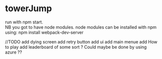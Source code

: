 # towerJump

run with npm start.  
NB you got to have node modules.
node modules can be installed with npm using:
npm install webpack-dev-server

//TODO 
add dying screen
add retry button 
add ui 
add main menue 
add How to play 
add leaderboard of some sort ? Could maybe be done by using azure ??